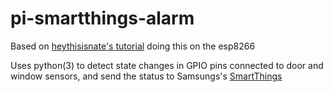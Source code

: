 # pi-smartthings-alarm

Based on [heythisisnate's tutorial](https://github.com/heythisisnate/nodemcu-smartthings) doing this on the esp8266

Uses python(3) to detect state changes in GPIO pins connected to door and window sensors, and send the status to Samsungs's [SmartThings](https://www.smartthings.com/)
